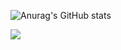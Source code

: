 ![Anurag's GitHub stats](https://github-readme-stats.vercel.app/api?username=dlstn4509&show_icons=true&theme=dark)

<img src="https://img.shields.io/badge/뱃지레이블-배경색?style=뱃지모양&logo=Node.js&logoColor=#339933"/>
